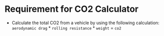 # Requirement for CO2 Calculator

* Calculate the total CO2 from a vehicle by using the following calculation:
`aerodynamic drag` * `rolling resistance` * `weight` = `co2`
